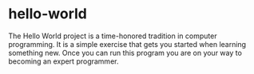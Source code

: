 # hello-world
The Hello World project is a time-honored tradition in computer programming. It is a simple exercise that gets you started when learning something new. Once you can run this program you are on your way to becoming an expert programmer.
